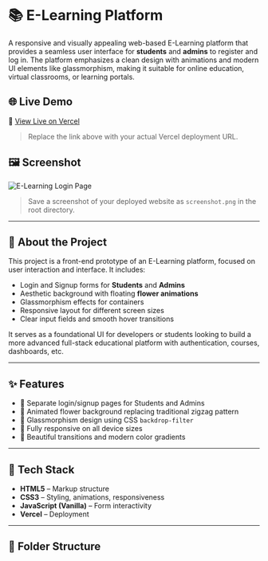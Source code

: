 # 📚 E-Learning Platform

A responsive and visually appealing web-based E-Learning platform that provides a seamless user interface for **students** and **admins** to register and log in. The platform emphasizes a clean design with animations and modern UI elements like glassmorphism, making it suitable for online education, virtual classrooms, or learning portals.

## 🌐 Live Demo

🔗 [View Live on Vercel](https://e-learning-p5bg.vercel.app/)

> Replace the link above with your actual Vercel deployment URL.

## 🖼️ Screenshot

![E-Learning Login Page](./screenshot.png)

> Save a screenshot of your deployed website as `screenshot.png` in the root directory.

---

## 📌 About the Project

This project is a front-end prototype of an E-Learning platform, focused on user interaction and interface. It includes:

- Login and Signup forms for **Students** and **Admins**
- Aesthetic background with floating **flower animations**
- Glassmorphism effects for containers
- Responsive layout for different screen sizes
- Clear input fields and smooth hover transitions

It serves as a foundational UI for developers or students looking to build a more advanced full-stack educational platform with authentication, courses, dashboards, etc.

---

## ✨ Features

- 🔐 Separate login/signup pages for Students and Admins
- 💫 Animated flower background replacing traditional zigzag pattern
- 🧊 Glassmorphism design using CSS `backdrop-filter`
- 📱 Fully responsive on all device sizes
- 🎨 Beautiful transitions and modern color gradients

---

## 🧰 Tech Stack

- **HTML5** – Markup structure
- **CSS3** – Styling, animations, responsiveness
- **JavaScript (Vanilla)** – Form interactivity
- **Vercel** – Deployment

---

## 📁 Folder Structure

